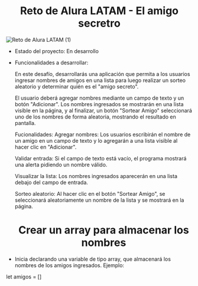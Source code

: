 <h1 align="center">Reto de Alura LATAM - El amigo secretro</h1> 

![Reto de Alura LATAM (1)](https://github.com/user-attachments/assets/b82402cc-d56d-427c-8074-d4d9c061c5ae)

- Estado del proyecto: En desarrollo

- Funcionalidades a desarrollar:
     
     En este desafío, desarrollarás una aplicación que permita a los usuarios ingresar nombres de amigos en una lista para luego realizar un sorteo aleatorio y determinar quién es el "amigo secreto".

     El usuario deberá agregar nombres mediante un campo de texto y un botón "Adicionar". Los nombres ingresados se mostrarán en una lista visible en la página, y al finalizar, un botón "Sortear Amigo" seleccionará uno de los nombres de forma aleatoria, mostrando el resultado en pantalla.

     Fucionalidades:
     Agregar nombres: Los usuarios escribirán el nombre de un amigo en un campo de texto y lo agregarán a una lista visible al hacer clic en "Adicionar".

     Validar entrada: Si el campo de texto está vacío, el programa mostrará una alerta pidiendo un nombre válido.

     Visualizar la lista: Los nombres ingresados aparecerán en una lista debajo del campo de entrada.

     Sorteo aleatorio: Al hacer clic en el botón "Sortear Amigo", se seleccionará aleatoriamente un nombre de la lista y se mostrará en la página.

     <h1 align="center">Crear un array para almacenar los nombres</h1> 
- Inicia declarando una variable de tipo array, que almacenará los nombres de los amigos ingresados. Ejemplo:

let amigos = []
